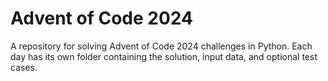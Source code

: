 # Advent of Code 2024

A repository for solving Advent of Code 2024 challenges in Python. Each day has its own folder containing the solution, input data, and optional test cases.
